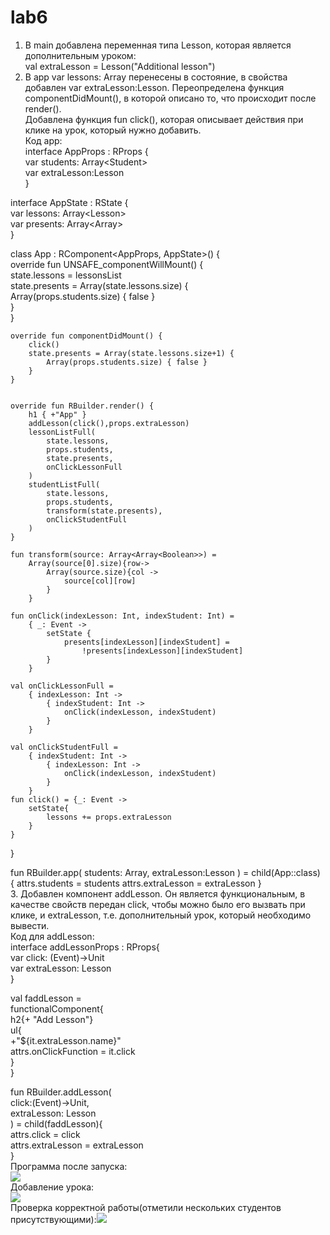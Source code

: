 # lab6
1. В main добавлена переменная типа Lesson, которая является дополнительным уроком:<br>
val extraLesson = Lesson("Additional lesson")<br>
2. В арр var lessons: Array<Lesson> перенесены в состояние, в свойства добавлен var extraLesson:Lesson. Переопределена функция componentDidMount(), в которой описано то, что происходит после render().<br>
Добавлена функция fun click(), которая описывает действия при клике на урок, который нужно добавить.<br>
Код app:<br>
interface AppProps : RProps {<br>
    var students: Array\<Student><br>
    var extraLesson:Lesson<br>
}<br>

interface AppState : RState {<br>
    var lessons: Array\<Lesson><br>
    var presents: Array<Array<Boolean>><br>
}<br>

class App : RComponent<AppProps, AppState>() {<br>
    override fun UNSAFE_componentWillMount() {<br>
        state.lessons = lessonsList<br>
        state.presents = Array(state.lessons.size) {<br>
            Array(props.students.size) { false }<br>
        }<br>
    }<br>

    override fun componentDidMount() {
        click()
        state.presents = Array(state.lessons.size+1) {
            Array(props.students.size) { false }
        }
    }


    override fun RBuilder.render() {
        h1 { +"App" }
        addLesson(click(),props.extraLesson)
        lessonListFull(
            state.lessons,
            props.students,
            state.presents,
            onClickLessonFull
        )
        studentListFull(
            state.lessons,
            props.students,
            transform(state.presents),
            onClickStudentFull
        )
    }

    fun transform(source: Array<Array<Boolean>>) =
        Array(source[0].size){row->
            Array(source.size){col ->
                source[col][row]
            }
        }

    fun onClick(indexLesson: Int, indexStudent: Int) =
        { _: Event ->
            setState {
                presents[indexLesson][indexStudent] =
                    !presents[indexLesson][indexStudent]
            }
        }

    val onClickLessonFull =
        { indexLesson: Int ->
            { indexStudent: Int ->
                onClick(indexLesson, indexStudent)
            }
        }

    val onClickStudentFull =
        { indexStudent: Int ->
            { indexLesson: Int ->
                onClick(indexLesson, indexStudent)
            }
        }
    fun click() = {_: Event ->
        setState{
            lessons += props.extraLesson
        }
    }
}

fun RBuilder.app(
    students: Array<Student>,
    extraLesson:Lesson
) = child(App::class) {
    attrs.students = students
    attrs.extraLesson = extraLesson
}<br>
3. Добавлен компонент addLesson. Он является функциональным, в качестве свойств передан click, чтобы можно было его вызвать при клике, и extraLesson, т.е. дополнительный урок, который необходимо вывести. <br>
Код для addLesson:<br>
interface addLessonProps : RProps{ <br>
    var click: (Event)->Unit <br>
    var extraLesson: Lesson <br>
} <br>

val faddLesson = <br>
    functionalComponent<addLessonProps>{ <br>
        h2{+ "Add Lesson"} <br>
        ul{ <br>
            +"${it.extraLesson.name}" <br>
            attrs.onClickFunction = it.click <br>
        } <br>
    } <br>

fun RBuilder.addLesson( <br>
    click:(Event)->Unit, <br>
    extraLesson: Lesson <br>
) = child(faddLesson){ <br>
    attrs.click = click <br>
    attrs.extraLesson = extraLesson <br>
} <br>
Программа после запуска:<br>![](/screen6/запуск.png)<br>
Добавление урока:<br>![](/screen6/добавление.png)<br>
Проверка корректной работы(отметили нескольких студентов присутствующими):![](/screen6/корректность.png)<br>
